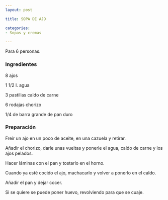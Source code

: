 ```yaml
---
layout: post

title: SOPA DE AJO

categories:
- Sopas y cremas

---
```

Para 6 personas.

<h3>Ingredientes</h3>

8 ajos

1 1/2 l. agua

3 pastillas caldo de carne

6 rodajas chorizo

1/4 de barra grande de pan duro

<h3>Preparación</h3>

Freír un ajo en un poco de aceite, en una cazuela y retirar.

Añadir el chorizo, darle unas vueltas y ponerle el agua, caldo de carne y los ajos pelados.

Hacer láminas con el pan y tostarlo en el horno.

Cuando ya esté cocido el ajo, machacarlo y volver a ponerlo en el caldo.

Añadir el pan y dejar cocer.

Si se quiere se puede poner huevo, revolviendo para que se cuaje.